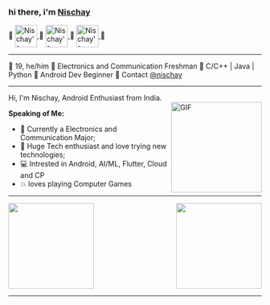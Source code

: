  ### hi there, i'm [Nischay](https://nischay.github.io) 

🔹
<a href="https://twitter.com/Nischay74590699">
  <img align="center" alt="Nischay's twitter" width="44px" src="https://www.clipartmax.com/png/full/114-1148299_filet-mignon-clipart.png" />
</a>
🔹
<a href="https://www.linkedin.com/in/nischay-2604/">
  <img align="center" alt="Nischay's LinkedIn" width="44px" src="https://www.vhv.rs/dpng/f/407-4071004_linkedin-icon-png.png" />
</a>
🔹
<a href="https://www.codechef.com/users/prateek_ag">
  <img align="center" alt="Nischay's CodeChef" width="44px" src="https://avatars1.githubusercontent.com/u/11960354?s=460&v=4" />
</a>
🔹

---

🔸 19, he/him 
🔸 Electronics and Communication Freshman
🔸 C/C++ | Java | Python
🔸 Android Dev Beginner
🔸 Contact [@nischay](https://www.linkedin.com/in/nischay-2604/)

---

Hi, I'm Nischay, Android Enthusiast from India.
</br>
<img align="right" height='180px' alt="GIF" src="https://media.giphy.com/media/RbDKaczqWovIugyJmW/giphy.gif" />

**Speaking of Me:**

- 🌱 Currently a Electronics and Communication Major;
- 🚀 Huge Tech enthusiast and love trying new technologies;
- :computer: Intrested in Android, AI/ML, Flutter, Cloud and CP
- :boom: loves playing Computer Games

---

<img height='170px' src="https://github-readme-stats.vercel.app/api?username=zeus2611&show_icons=true&theme=tokyonight"><img height='170px' align="right" src="https://github-readme-stats.vercel.app/api/top-langs/?username=zeus2611&exclude_repo=zshashz.github.io&show_icons=true&theme=tokyonight">


---
